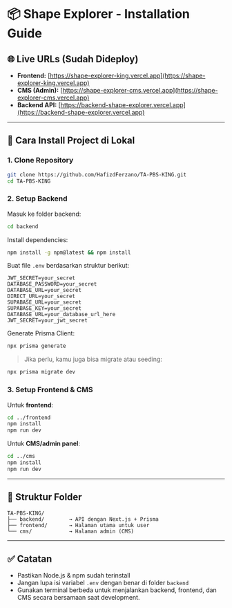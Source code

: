 # 📦 Shape Explorer - Installation Guide

## 🌐 Live URLs (Sudah Dideploy)

- **Frontend:** [https://shape-explorer-king.vercel.app](https://shape-explorer-king.vercel.app)
- **CMS (Admin):** [https://shape-explorer-cms.vercel.app](https://shape-explorer-cms.vercel.app)
- **Backend API:** [https://backend-shape-explorer.vercel.app](https://backend-shape-explorer.vercel.app)

---

## 🚀 Cara Install Project di Lokal

### 1. Clone Repository

```bash
git clone https://github.com/HafizdFerzano/TA-PBS-KING.git
cd TA-PBS-KING
```

### 2. Setup Backend

Masuk ke folder backend:

```bash
cd backend
```

Install dependencies:

```bash
npm install -g npm@latest && npm install
```

Buat file `.env` berdasarkan struktur berikut:

```env
JWT_SECRET=your_secret
DATABASE_PASSWORD=your_secret
DATABASE_URL=your_secret
DIRECT_URL=your_secret
SUPABASE_URL=your_secret
SUPABASE_KEY=your_secret
DATABASE_URL=your_database_url_here
JWT_SECRET=your_jwt_secret
```

Generate Prisma Client:

```bash
npx prisma generate
```

> Jika perlu, kamu juga bisa migrate atau seeding:

```bash
npx prisma migrate dev
```

### 3. Setup Frontend & CMS

Untuk **frontend**:

```bash
cd ../frontend
npm install
npm run dev
```

Untuk **CMS/admin panel**:

```bash
cd ../cms
npm install
npm run dev
```

---

## 📄 Struktur Folder

```
TA-PBS-KING/
├── backend/        → API dengan Next.js + Prisma
├── frontend/       → Halaman utama untuk user
└── cms/            → Halaman admin (CMS)
```

---

## ✅ Catatan

- Pastikan Node.js & npm sudah terinstall
- Jangan lupa isi variabel `.env` dengan benar di folder `backend`
- Gunakan terminal berbeda untuk menjalankan backend, frontend, dan CMS secara bersamaan saat development.

